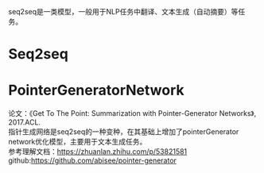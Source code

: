 seq2seq是一类模型，一般用于NLP任务中翻译、文本生成（自动摘要）等任务。


# Seq2seq
# PointerGeneratorNetwork
论文：《Get To The Point: Summarization with Pointer-Generator Networks》, 2017.ACL. <br/>
指针生成网络是seq2seq的一种变种，在其基础上增加了pointerGenerator network优化模型，主要用于文本生成任务。<br/>
参考理解文档：https://zhuanlan.zhihu.com/p/53821581 <br/>
github:https://github.com/abisee/pointer-generator
